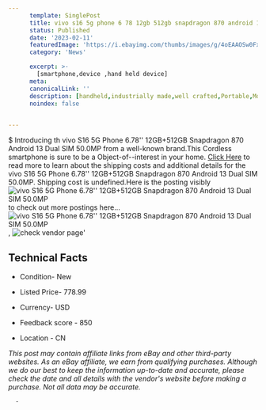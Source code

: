 ```yaml
---
      template: SinglePost
      title: vivo s16 5g phone 6 78 12gb 512gb snapdragon 870 android 13 dual sim 50 0mp
      status: Published
      date: '2023-02-11'
      featuredImage: 'https://i.ebayimg.com/thumbs/images/g/4oEAAOSw0FxjpSsS/s-l225.jpg'
      category: 'News'

      excerpt: >-
        [smartphone,device ,hand held device]
      meta:
      canonicalLink: ''
      description: [handheld,industrially made,well crafted,Portable,Mobile,Compact,Convenient,Lightweight,Maneuverable,Man-portable,Miniature,Carriable,Hand-held,Light,Holdable,Transportable,Mobile device,Pocket-sized,On-the-go,Wireless,Cordless,Compact size,Convenient size, smartphone,device ,hand held device]
      noindex: false
      

---
```

$
      Introducing th vivo S16 5G Phone 6.78'' 12GB+512GB Snapdragon 870 Android 13 Dual SIM 50.0MP from a well-known brand.This Cordless smartphone is sure to be a Object-of--interest in your home. [Click Here](https://www.ebay.com/itm/325473599041?hash=item4bc7bcfe41%3Ag%3A4oEAAOSw0FxjpSsS&mkevt=1&mkcid=1&mkrid=711-53200-19255-0&campid=%253CePNCampaignId%253E&customid=%253CreferenceId%253E&toolid=10049) to read more to learn about the shipping costs and additional details for the vivo S16 5G Phone 6.78'' 12GB+512GB Snapdragon 870 Android 13 Dual SIM 50.0MP. Shipping cost is undefined.Here is the posting visibly ![vivo S16 5G Phone 6.78'' 12GB+512GB Snapdragon 870 Android 13 Dual SIM 50.0MP](https://i.ebayimg.com/thumbs/images/g/4oEAAOSw0FxjpSsS/s-l225.jpg) to check out more postings here... ![vivo S16 5G Phone 6.78'' 12GB+512GB Snapdragon 870 Android 13 Dual SIM 50.0MP](https://i.ebayimg.com/images/g/4oEAAOSw0FxjpSsS/s-l1200.jpg), ![check vendor page](https://origin-galleryplus.ebayimg.com/ws/web/325473599041_2_0_1/225x225.jpg,https://origin-galleryplus.ebayimg.com/ws/web/325473599041_3_0_1/225x225.jpg,https://origin-galleryplus.ebayimg.com/ws/web/325473599041_4_0_1/225x225.jpg,https://origin-galleryplus.ebayimg.com/ws/web/325473599041_5_0_1/225x225.jpg,https://origin-galleryplus.ebayimg.com/ws/web/325473599041_6_0_1/225x225.jpg,https://origin-galleryplus.ebayimg.com/ws/web/325473599041_7_0_1/225x225.jpg,https://origin-galleryplus.ebayimg.com/ws/web/325473599041_8_0_1/225x225.jpg,https://origin-galleryplus.ebayimg.com/ws/web/325473599041_9_0_1/225x225.jpg,https://origin-galleryplus.ebayimg.com/ws/web/325473599041_10_0_1/225x225.jpg)'

      

 ## Technical Facts 



     
      

 - Condition- New 


      

 - Listed Price- 778.99 


      

 - Currency- USD 


      

 - Feedback score - 850 


      

 - Location - CN 


      
      

 *_This post may contain affiliate links from eBay and other third-party websites. As an eBay affiliate, we earn from qualifying purchases. Although we do our best to keep the information up-to-date and accurate, please check the date and all details with the vendor's website before making a purchase. Not all data may be accurate._*




      -
